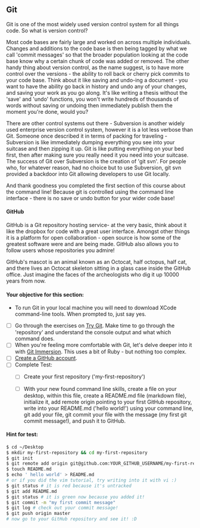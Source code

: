 ## Git

Git is one of the most widely used version control system for all things code. So what is version control?

Most code bases are fairly large and worked on across multiple individuals. Changes and additions to the code base is then being tagged by what we call 'commit messages' so that the broader population looking at the code base know why a certain chunk of code was added or removed. The other handy thing about version control, as the name suggest, is to have more control over the versions - the ability to roll back or cherry pick commits to your code base. Think about it like saving and undo-ing a document - you want to have the ability go back in history and undo any of your changes, and saving your work as you go along. It's like writing a thesis without the 'save' and 'undo' functions, you won't write hundreds of thousands of words without saving or undoing then immediately publish them the moment you're done, would you?

There are other control systems out there - Subversion is another widely used enterprise version control system, however it is a lot less verbose than Git. Someone once described it in terms of packing for traveling - Subversion is like immediately dumping everything you see into your suitcase and then zipping it up. Git is like putting everything on your bed first, then after making sure you really need it you need into your suitcase. The success of Git over Subversion is the creation of 'git svn'. For people who, for whatever reason, had no choice but to use Subversion, git svn provided a backdoor into Git allowing developers to use Git locally.

And thank goodness you completed the first section of this course about the command line! Because git is controlled using the command line interface - there is no save or undo button for your wider code base!


#### GitHub

GitHub is a Git repository hosting service- at the very basic, think about it like the dropbox for code with a great user interface. Amongst other things it is a platform for open collaboration - open source is how some of the greatest software were and are being made. GitHub also allows you to follow users whose repositories you admire!

GitHub's mascot is an animal known as an Octocat, half octopus, half cat, and there lives  an Octocat skeleton sitting in a glass case inside the GitHub office. Just imagine the faces of the archeologists who dig it up 10000 years from now.


#### Your objective for this section:
* To run Git in your local machine you will need to download XCode command-line tools. When prompted to, just say yes.

- [ ] Go through the exercises on [Try Git](https://try.github.io/levels/1/challenges/1). Make time to go through the 'repository' and understand the console output and what which command does.
- [ ] When you're feeling more comfortable with Git, let's delve deeper into it with [Git Immersion](http://gitimmersion.com/). This uses a bit of Ruby - but nothing too complex.
- [ ] [Create a GitHub account](https://github.com/).
- [ ] Complete Test:
  - [ ] Create your first repository ('my-first-repository')
  - [ ] With your new found command line skills, create a file on your desktop, within this file, create a README.md file (markdown file), initialize it, add remote origin pointing to your first GitHub repository, write into your README.md ('hello world!') using your command line, git add your file, git commit your file with the message (my first git commit message!), and push it to GitHub.


#### Hint for test:  
```bash
$ cd ~/Desktop
$ mkdir my-first-repository && cd my-first-repository
$ git init
$ git remote add origin git@github.com:YOUR_GITHUB_USERNAME/my-first-repository.git
$ touch README.md
$ echo ' hello world' > README.md
# or if you did the vim tutorial, try writing into it with vi :)
$ git status # it is red because it's untracked
$ git add README.md
$ git status # it is green now because you added it!  
$ git commit -m "my first commit message"
$ git log # check out your commit message!
$ git push origin master
# now go to your GitHub repository and see it! :D
```
